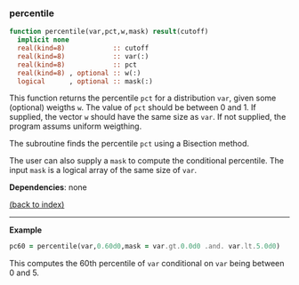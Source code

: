 ### percentile

```fortran
function percentile(var,pct,w,mask) result(cutoff)
  implicit none
  real(kind=8)            :: cutoff
  real(kind=8)            :: var(:)
  real(kind=8)            :: pct
  real(kind=8) , optional :: w(:)    
  logical      , optional :: mask(:) 
```

This function returns the percentile ```pct``` for a distribution ```var```, given some (optional) weigths ```w```. The value of ```pct``` should be between 0 and 1. If supplied, the vector ```w``` should have the same size as ```var```. If not supplied, the program assums uniform weigthing.

The subroutine finds the percentile ```pct``` using a Bisection method.

The user can also supply a ```mask``` to compute the conditional percentile. The input ```mask``` is a logical array of the same size of ```var```.

**Dependencies**: none

[(back to index)](../index.md)

---

**Example**

```fortran
pc60 = percentile(var,0.60d0,mask = var.gt.0.0d0 .and. var.lt.5.0d0)
```

This computes the 60th percentile of ```var``` conditional on ```var``` being between 0 and 5.
